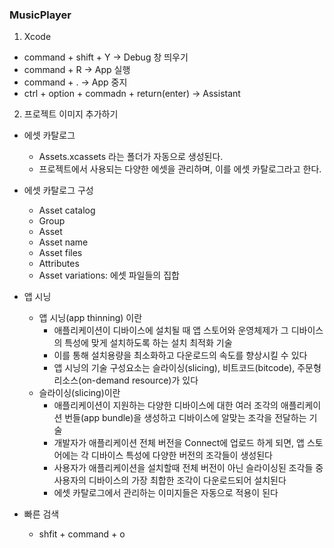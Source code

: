 ### MusicPlayer
1. Xcode
+ command + shift + Y -> Debug 창 띄우기
+ command + R -> App 실행
+ command + . -> App 중지	
+ ctrl + option + commadn + return(enter) -> Assistant

2. 프로젝트 이미지 추가하기
+ 에셋 카탈로그
	* Assets.xcassets 라는 폴더가 자동으로 생성된다.
	* 프로젝트에서 사용되는 다양한 에셋을 관리하며, 이를 에셋 카탈로그라고 한다.
+ 에셋 카탈로그 구성
	* Asset catalog
	* Group
	* Asset
	* Asset name
	* Asset files
	* Attributes
	* Asset variations: 에셋 파일들의 집합

+ 앱 시닝
	* 앱 시닝(app thinning) 이란
		- 애플리케이션이 디바이스에 설치될 때 앱 스토어와 운영체제가 그 디바이스의 특성에 맞게 설치하도록 하는 설치 최적화 기술
		- 이를 통해 설치용량을 최소화하고 다운로드의 속도를 향상시킬 수 있다
		- 앱 시닝의 기술 구성요소는 슬라이싱(slicing), 비트코드(bitcode), 주문형 리소스(on-demand resource)가 있다
	* 슬라이싱(slicing)이란
		- 애플리케이션이 지원하는 다양한 디바이스에 대한 여러 조각의 애플리케이션 번들(app bundle)을 생성하고 디바이스에 알맞는 조각을 전달하는 기술
		- 개발자가 애플리케이션 전체 버전을 Connect에 업로드 하게 되면, 앱 스토어에는 각 디바이스 특성에 다양한 버전의 조각들이 생성된다
		- 사용자가 애플리케이션을 설치할때 전체 버전이 아닌 슬라이싱된 조각들 중 사용자의 디바이스의 가장 최합한 조각이 다운로드되어 설치된다
		- 에셋 카탈로그에서 관리하는 이미지들은 자동으로 적용이 된다
	
+ 빠른 검색
	* shfit + command + o

